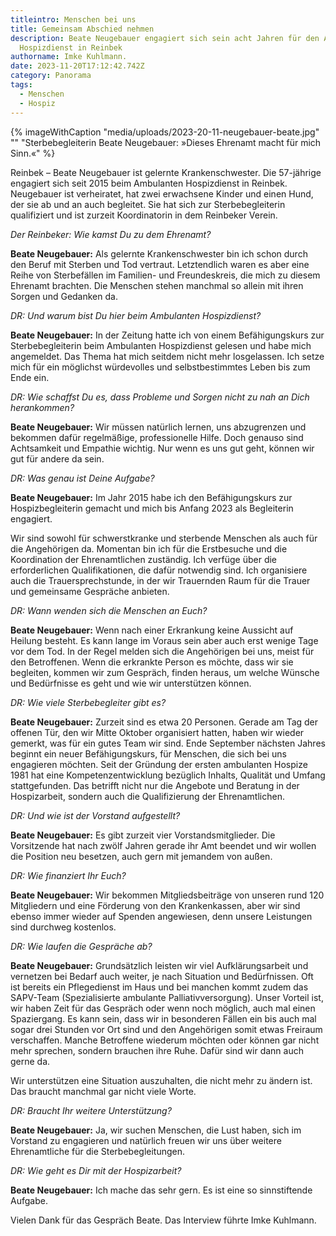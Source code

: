 ```yaml
---
titleintro: Menschen bei uns
title: Gemeinsam Abschied nehmen
description: Beate Neugebauer engagiert sich sein acht Jahren für den Ambulanten
  Hospizdienst in Reinbek
authorname: Imke Kuhlmann.
date: 2023-11-20T17:12:42.742Z
category: Panorama
tags:
  - Menschen
  - Hospiz
---
```



{% imageWithCaption "media/uploads/2023-20-11-neugebauer-beate.jpg" "" "Sterbebegleiterin Beate Neugebauer: »Dieses Ehrenamt macht für mich Sinn.«" %}

Reinbek – Beate Neugebauer ist gelernte Krankenschwester. Die 57-jährige engagiert sich seit 2015 beim Ambulanten Hospizdienst in Reinbek. Neugebauer ist verheiratet, hat zwei erwachsene Kinder und einen Hund, der sie ab und an auch begleitet. Sie hat sich zur Sterbebegleiterin qualifiziert und ist zurzeit Koordinatorin in dem Reinbeker Verein. 

*Der Reinbeker: Wie kamst Du zu dem Ehrenamt?*

**Beate Neugebauer:** Als gelernte Krankenschwester bin ich schon durch den Beruf mit Sterben und Tod vertraut. Letztendlich waren es aber eine Reihe von Sterbefällen im Familien- und Freundeskreis, die mich zu diesem Ehrenamt brachten. Die Menschen stehen manchmal so allein mit ihren Sorgen und Gedanken da.

*DR: Und warum bist Du hier beim Ambulanten Hospizdienst?*

**Beate Neugebauer:** In der Zeitung hatte ich von einem Befähigungskurs zur Sterbebegleiterin beim Ambulanten Hospizdienst gelesen und habe mich angemeldet. Das Thema hat mich seitdem nicht mehr losgelassen. Ich setze mich für ein möglichst würdevolles und selbstbestimmtes Leben bis zum Ende ein.

*DR: Wie schaffst Du es, dass Probleme und Sorgen nicht zu nah an Dich herankommen?*

**Beate Neugebauer:** Wir müssen natürlich lernen, uns abzugrenzen und bekommen dafür regelmäßige, professionelle Hilfe. Doch genauso sind Achtsamkeit und Empathie wichtig. Nur wenn es uns gut geht, können wir gut für andere da sein. 

*DR: Was genau ist Deine Aufgabe?*

**Beate Neugebauer:** Im Jahr 2015 habe ich den Befähigungskurs zur Hospizbegleiterin gemacht und mich bis Anfang 2023 als Begleiterin engagiert.

Wir sind sowohl für schwerstkranke und sterbende Menschen als auch für die Angehörigen da. Momentan bin ich für die Erstbesuche und die Koordination der Ehrenamtlichen zuständig. Ich verfüge über die erforderlichen Qualifikationen, die dafür notwendig sind. Ich organisiere auch die Trauersprechstunde, in der wir Trauernden Raum für die Trauer und gemeinsame Gespräche anbieten.  

*DR: Wann wenden sich die Menschen an Euch?*

**Beate Neugebauer:** Wenn nach einer Erkrankung keine Aussicht auf Heilung besteht. Es kann lange im Voraus sein aber auch erst wenige Tage vor dem Tod. In der Regel melden sich die Angehörigen bei uns, meist für den Betroffenen. Wenn die erkrankte Person es möchte, dass wir sie begleiten, kommen wir zum Gespräch, finden heraus, um welche Wünsche und Bedürfnisse es geht und wie wir unterstützen können. 

*DR: Wie viele Sterbebegleiter gibt es?*

**Beate Neugebauer:** Zurzeit sind es etwa 20 Personen. Gerade am Tag der offenen Tür, den wir Mitte Oktober organisiert hatten, haben wir wieder gemerkt, was für ein gutes Team wir sind. Ende September nächsten Jahres beginnt ein neuer Befähigungskurs, für Menschen, die sich bei uns engagieren möchten. Seit der Gründung der ersten ambulanten Hospize 1981 hat eine Kompetenzentwicklung bezüglich Inhalts, Qualität und Umfang stattgefunden. Das betrifft nicht nur die Angebote und Beratung in der Hospizarbeit, sondern auch die Qualifizierung der Ehrenamtlichen.

*DR: Und wie ist der Vorstand aufgestellt?*

**Beate Neugebauer:** Es gibt zurzeit vier Vorstandsmitglieder. Die Vorsitzende hat nach zwölf Jahren gerade ihr Amt beendet und wir wollen die Position neu besetzen, auch gern mit jemandem von außen.

*DR: Wie finanziert Ihr Euch?*

**Beate Neugebauer:** Wir bekommen Mitgliedsbeiträge von unseren rund 120 Mitgliedern und eine Förderung von den Krankenkassen, aber wir sind ebenso immer wieder auf Spenden angewiesen, denn unsere Leistungen sind durchweg kostenlos.

*DR: Wie laufen die Gespräche ab?*

**Beate Neugebauer:** Grundsätzlich leisten wir viel Aufklärungsarbeit und vernetzen bei Bedarf auch weiter, je nach Situation und Bedürfnissen. Oft ist bereits ein Pflegedienst im Haus und bei manchen kommt zudem das SAPV-Team (Spezialisierte ambulante Palliativversorgung). Unser Vorteil ist, wir haben Zeit für das Gespräch oder wenn noch möglich, auch mal einen Spaziergang. Es kann sein, dass wir in besonderen Fällen ein bis auch mal sogar drei Stunden vor Ort sind und den Angehörigen somit etwas Freiraum verschaffen. Manche Betroffene wiederum möchten oder können gar nicht mehr sprechen, sondern brauchen ihre Ruhe. Dafür sind wir dann auch gerne da.

Wir unterstützen eine Situation auszuhalten, die nicht mehr zu ändern ist. Das braucht manchmal gar nicht viele Worte.   

*DR: Braucht Ihr weitere Unterstützung?*

**Beate Neugebauer:** Ja, wir suchen Menschen, die Lust haben, sich im Vorstand zu engagieren und natürlich freuen wir uns über weitere Ehrenamtliche für die Sterbebegleitungen. 

*DR: Wie geht es Dir mit der Hospizarbeit?*

**Beate Neugebauer:** Ich mache das sehr gern. Es ist eine so sinnstiftende Aufgabe.



Vielen Dank für das Gespräch Beate. Das Interview führte Imke Kuhlmann.